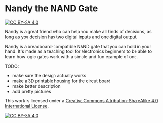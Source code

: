 # Nandy the NAND Gate
[![CC BY-SA 4.0][cc-by-sa-shield]][cc-by-sa]

Nandy is a great friend who can help you make all kinds of decisions, as long as you decision has two digital inputs and one digital output.

Nandy is a breadboard-compatible NAND gate that you can hold in your hand. It's made as a teaching tool for electronics beginners to be able to learn how logic gates work with a simple and fun example of one.

TODO:
- make sure the design actually works
- make a 3D printable housing for the circut board
- make better description
- add pretty pictures


This work is licensed under a
[Creative Commons Attribution-ShareAlike 4.0 International License][cc-by-sa].

[![CC BY-SA 4.0][cc-by-sa-image]][cc-by-sa]

[cc-by-sa]: http://creativecommons.org/licenses/by-sa/4.0/
[cc-by-sa-image]: https://licensebuttons.net/l/by-sa/4.0/88x31.png
[cc-by-sa-shield]: https://img.shields.io/badge/License-CC%20BY--SA%204.0-lightgrey.svg
